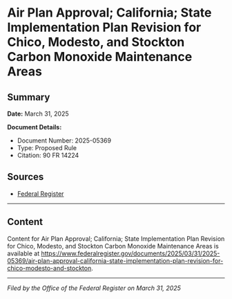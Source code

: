 # Air Plan Approval; California; State Implementation Plan Revision for Chico, Modesto, and Stockton Carbon Monoxide Maintenance Areas

## Summary

**Date:** March 31, 2025

**Document Details:**
- Document Number: 2025-05369
- Type: Proposed Rule
- Citation: 90 FR 14224

## Sources
- [Federal Register](https://www.federalregister.gov/documents/2025/03/31/2025-05369/air-plan-approval-california-state-implementation-plan-revision-for-chico-modesto-and-stockton)

---

## Content

Content for Air Plan Approval; California; State Implementation Plan Revision for Chico, Modesto, and Stockton Carbon Monoxide Maintenance Areas is available at https://www.federalregister.gov/documents/2025/03/31/2025-05369/air-plan-approval-california-state-implementation-plan-revision-for-chico-modesto-and-stockton.

---

*Filed by the Office of the Federal Register on March 31, 2025*

